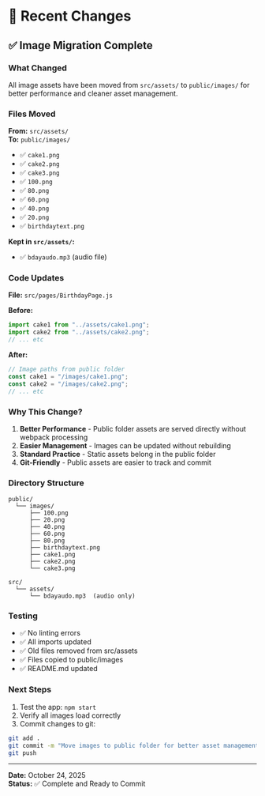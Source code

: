 # 📝 Recent Changes

## ✅ Image Migration Complete

### What Changed

All image assets have been moved from `src/assets/` to `public/images/` for better performance and cleaner asset management.

### Files Moved

**From:** `src/assets/`  
**To:** `public/images/`

- ✅ `cake1.png`
- ✅ `cake2.png`
- ✅ `cake3.png`
- ✅ `100.png`
- ✅ `80.png`
- ✅ `60.png`
- ✅ `40.png`
- ✅ `20.png`
- ✅ `birthdaytext.png`

**Kept in `src/assets/`:**
- ✅ `bdayaudo.mp3` (audio file)

### Code Updates

**File:** `src/pages/BirthdayPage.js`

**Before:**
```javascript
import cake1 from "../assets/cake1.png";
import cake2 from "../assets/cake2.png";
// ... etc
```

**After:**
```javascript
// Image paths from public folder
const cake1 = "/images/cake1.png";
const cake2 = "/images/cake2.png";
// ... etc
```

### Why This Change?

1. **Better Performance** - Public folder assets are served directly without webpack processing
2. **Easier Management** - Images can be updated without rebuilding
3. **Standard Practice** - Static assets belong in the public folder
4. **Git-Friendly** - Public assets are easier to track and commit

### Directory Structure

```
public/
  └── images/
      ├── 100.png
      ├── 20.png
      ├── 40.png
      ├── 60.png
      ├── 80.png
      ├── birthdaytext.png
      ├── cake1.png
      ├── cake2.png
      └── cake3.png

src/
  └── assets/
      └── bdayaudo.mp3  (audio only)
```

### Testing

- ✅ No linting errors
- ✅ All imports updated
- ✅ Old files removed from src/assets
- ✅ Files copied to public/images
- ✅ README.md updated

### Next Steps

1. Test the app: `npm start`
2. Verify all images load correctly
3. Commit changes to git:

```bash
git add .
git commit -m "Move images to public folder for better asset management"
git push
```

---

**Date:** October 24, 2025  
**Status:** ✅ Complete and Ready to Commit

